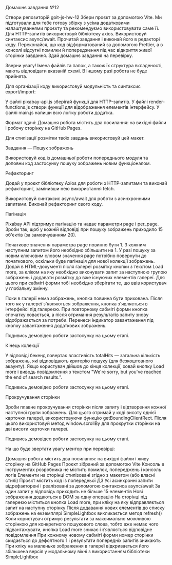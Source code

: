 Домашнє завдання №12



Створи репозиторій goit-js-hw-12
Збери проєкт за допомогою Vite. Ми підготували для тебе готову збірку з усіма додатковими налаштуваннями проєкту та рекомендуємо використовувати саме її.
Для HTTP-запитів використовуй бібліотеку axios.
Використовуй синтаксис async/await.
Прочитай завдання і виконай його в редакторі коду.
Переконайся, що код відформатований за допомогою Prettier, а в консолі відсутні помилки й попередження під час відкриття живої сторінки завдання.
Здай домашнє завдання на перевірку.


Зверни увагу! Імена файлів та папок, а також їх структура вкладеності, мають відповідати вказаній схемі. В іншому разі робота не буде прийнята.





Для організації коду використовуй модульність та синтаксис export/import:

У файлі pixabay-api.js зберігай функції для HTTP-запитів.
У файлі render-functions.js створи функції для відображення елементів інтерфейсу.
У файлі main.js напиши всю логіку роботи додатка.




Формат здачі: Домашня робота містить два посилання: на вихідні файли і робочу сторінку на GitHub Pages.

Для стилізації розмітки твоїх завдань використовуй цей макет.


Завдання — Пошук зображень

Використовуй код із домашньої роботи попереднього модуля та доповни код застосунку пошуку зображень новим функціоналом.

Рефакторинг

Додай у проєкт бібліотеку Axios для роботи з HTTP-запитами та виконай рефакторинг, замінивши нею використання fetch.

Використовуй синтаксис async/await для роботи з асинхронними запитами. Виконай рефакторинг свого коду.



Пагінація



Pixabay API підтримує пагінацію та надає параметри page і per_page. Зроби так, щоб у кожній відповіді при пошуку зображень приходило 15 об'єктів (за замовчуванням 20).

Початкове значення параметра page повинно бути 1.
З кожним наступним запитом його необхідно збільшити на 1.
У разі пошуку за новим ключовим словом значення page потрібно повернути до початкового, оскільки буде пагінація для нової колекції зображень.
Додай в HTML-документі після галереї розмітку кнопки з текстом Load more, за кліком на яку необхідно виконувати запит за наступною групою зображень і додавати розмітку до вже існуючих елементів галереї. Для цього при сабміті форми тобі необхідно зберігати те, що ввів користувач у глобальну змінну.

Поки в галерії нема зображень, кнопка повинна бути прихована.
Після того як у галереї з'являються зображення, кнопка з'являється в інтерфейсі під галереєю.
При повторному сабміті форми кнопка спочатку ховається, а після отримання результатів запиту знову відображається за потреби.
Перенеси індикатор завантаження під кнопку завантаження додаткових зображень.


Подивись демовідео роботи застосунку на цьому етапі.


Кінець колекції


У відповіді бекенд повертає властивість totalHits — загальна кількість зображень, які відповідають критерію пошуку (для безкоштовного акаунту). Якщо користувач дійшов до кінця колекції, ховай кнопку Load more і виводь повідомлення з текстом "We're sorry, but you've reached the end of search results.".

Подивись демовідео роботи застосунку на цьому етапі.

Прокручування сторінки

Зроби плавне прокручування сторінки після запиту і відтворення кожної наступної групи зображень. Для цього отримай у коді висоту однієї карточки галереї, використовуючи функцію getBoundingClientRect. Після цього використовуй метод window.scrollBy для прокрутки сторінки на дві висоти карточки галереї.

Подивись демовідео роботи застосунку на цьому етапі.

На що буде звертати увагу ментор при перевірці:

Домашня робота містить два посилання: на вихідні файли і живу сторінку на GitHub Pages
Проєкт зібраний за допомогою Vite
Консоль в інструментах розробника не містить помилок, попереджень і консоль логів
Елементи на сторінці стилізовані згідно з макетом (або власні стилі)
Проєкт містить код із попередньої ДЗ
Усі асинхронні запити відрефакторені і реалізовані за допомогою синтаксиса async/await
За один запит у відповідь приходить не більше 15 елементів
Нові зображення додаються в DOM за одну операцію
На сторінці під галереєю міститься кнопка Load more, при кліку на яку відправляється запит на наступну сторінку
Після додавання нових елементів до списку зображень на екземплярі SimpleLightbox викликається метод refresh()
Коли користувач отримує результати за максимально можливою сторінкою для конкретного пошукового слова, тобто вже немає чого підвантажувати, кнопка Load more зникає і з’являється відповідне повідомлення
При кожному новому сабміті форми номер сторінки скидається до дефолтного 1 і результати попередніх запитів зникають
При кліку на маленьке зображення в галереї відкривається його збільшена версія у модальному вікні з використанням бібліотеки SimpleLightbox
